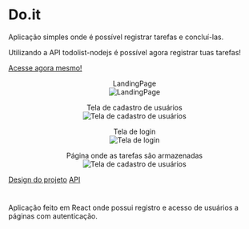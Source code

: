 # Do.it

Aplicação simples onde é possível registrar tarefas e concluí-las.

Utilizando a API todolist-nodejs é possível agora registrar tuas tarefas!

<a href="https://do-it-kappa.vercel.app/">Acesse agora mesmo!</a>

<div align="center">
        
  LandingPage\
  <img src="https://i.ibb.co/0n83MrW/homepage.jpg" alt="LandingPage">

  Tela de cadastro de usuários\
  <img src="https://i.ibb.co/zFZrfZH/cadastro.jpg" alt="Tela de cadastro de usuários">

  Tela de login\
  <img src="https://i.ibb.co/ZzjqtKF/login.jpg" alt="Tela de login">

  Página onde as tarefas são armazenadas\
  <img src="https://i.ibb.co/Pg9yLjL/tarefas.jpg" alt="Tela de cadastro de usuários">
  
</div>


<a href="https://www.figma.com/file/uATTOMhKttrwxaLb9e8xNd/Do.it?node-id=0%3A1">Design do projeto</a>
<a href="https://api-nodejs-todolist.herokuapp.com/">API</a>

#

Aplicação feito em React onde possui registro e acesso de usuários a páginas com autenticação.

